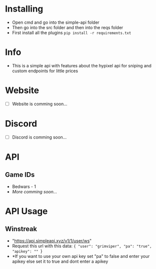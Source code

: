 # Installing
- Open cmd and go into the simple-api folder
- Then go into the src folder and then into the reqs folder
- First install all the plugins `pip install -r requirements.txt`

# Info
- This is a simple api with features about the hypixel api for sniping and custom endpoints for little prices

# Website
- [ ] Website is comming soon...

# Discord
- [ ] Discord is comming soon...

# API

## Game IDs
- Bedwars - 1
- *More comming soon...*

# API Usage

## Winstreak
- "https://api.simpleapi.xyz/v1/1/user/ws"
- Request this url with this data:
`{
        "user": "grimviper",
        "pa": "true",
        "apikey": ""
`}
- *If you want to use your own api key set "pa" to false and enter your apikey else set it to true and dont enter a apikey
